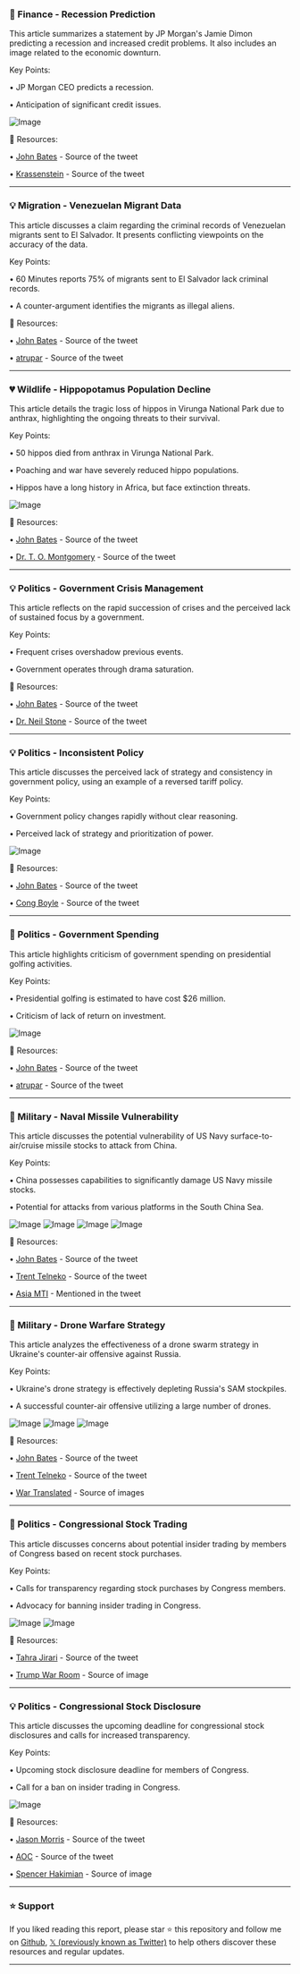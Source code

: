 ### 🤖 Finance - Recession Prediction

This article summarizes a statement by JP Morgan's Jamie Dimon predicting a recession and increased credit problems.  It also includes an image related to the economic downturn.

Key Points:

• JP Morgan CEO predicts a recession.

• Anticipation of significant credit issues.


![Image](https://pbs.twimg.com/ext_tw_video_thumb/1909947031264645120/pu/img/p42D3B8GxD2UdXcg.jpg)

🔗 Resources:

• [John Bates](https://x.com/johnbates) - Source of the tweet

• [Krassenstein](https://x.com/krassenstein) - Source of the tweet


---

### 💡 Migration - Venezuelan Migrant Data

This article discusses a claim regarding the criminal records of Venezuelan migrants sent to El Salvador.  It presents conflicting viewpoints on the accuracy of the data.

Key Points:

• 60 Minutes reports 75% of migrants sent to El Salvador lack criminal records.

• A counter-argument identifies the migrants as illegal aliens.



🔗 Resources:

• [John Bates](https://x.com/johnbates) - Source of the tweet

• [atrupar](https://x.com/atrupar) - Source of the tweet


---

### 💔 Wildlife - Hippopotamus Population Decline

This article details the tragic loss of hippos in Virunga National Park due to anthrax, highlighting the ongoing threats to their survival.

Key Points:

• 50 hippos died from anthrax in Virunga National Park.

• Poaching and war have severely reduced hippo populations.

• Hippos have a long history in Africa, but face extinction threats.


![Image](https://pbs.twimg.com/media/GoDa5R5W0AAkEAt?format=jpg&name=small)

🔗 Resources:

• [John Bates](https://x.com/johnbates) - Source of the tweet

• [Dr. T. O. Montgomery](https://x.com/DrTOMontgomery) - Source of the tweet


---

### 💡 Politics - Government Crisis Management

This article reflects on the rapid succession of crises and the perceived lack of sustained focus by a government.

Key Points:

• Frequent crises overshadow previous events.

• Government operates through drama saturation.



🔗 Resources:

• [John Bates](https://x.com/johnbates) - Source of the tweet

• [Dr. Neil Stone](https://x.com/DrNeilStone) - Source of the tweet


---

### 💡 Politics - Inconsistent Policy

This article discusses the perceived lack of strategy and consistency in government policy, using an example of a reversed tariff policy.

Key Points:

• Government policy changes rapidly without clear reasoning.

• Perceived lack of strategy and prioritization of power.


![Image](https://pbs.twimg.com/amplify_video_thumb/1910059898949259264/img/WJ1kQVQIIvl-rKEJ.jpg)

🔗 Resources:

• [John Bates](https://x.com/johnbates) - Source of the tweet

• [Cong Boyle](https://x.com/CongBoyle) - Source of the tweet


---

### 🤖 Politics - Government Spending

This article highlights criticism of government spending on presidential golfing activities.

Key Points:

• Presidential golfing is estimated to have cost $26 million.

• Criticism of lack of return on investment.



![Image](https://pbs.twimg.com/ext_tw_video_thumb/1909633532403613697/pu/img/hjUps7AHYyoo1hKd.jpg)

🔗 Resources:

• [John Bates](https://x.com/johnbates) - Source of the tweet

• [atrupar](https://x.com/atrupar) - Source of the tweet


---

### 🤖 Military - Naval Missile Vulnerability

This article discusses the potential vulnerability of US Navy surface-to-air/cruise missile stocks to attack from China.

Key Points:

• China possesses capabilities to significantly damage US Navy missile stocks.

• Potential for attacks from various platforms in the South China Sea.


![Image](https://pbs.twimg.com/media/GoG4zgNWQAEHkop?format=jpg&name=360x360)
![Image](https://pbs.twimg.com/media/GoG7CrcWYAA5gcH?format=jpg&name=small)
![Image](https://pbs.twimg.com/media/GoG77OZXYAACUq6?format=jpg&name=360x360)
![Image](https://pbs.twimg.com/media/GoG9SqvWAAArsgb?format=png&name=360x360)

🔗 Resources:

• [John Bates](https://x.com/johnbates) - Source of the tweet

• [Trent Telneko](https://x.com/TrentTelenko) - Source of the tweet

• [Asia MTI](https://x.com/AsiaMTI) - Mentioned in the tweet


---

### 🤖 Military - Drone Warfare Strategy

This article analyzes the effectiveness of a drone swarm strategy in Ukraine's counter-air offensive against Russia.

Key Points:

• Ukraine's drone strategy is effectively depleting Russia's SAM stockpiles.

•  A successful counter-air offensive utilizing a large number of drones.


![Image](https://pbs.twimg.com/ext_tw_video_thumb/1909880924398833665/pu/img/UMK6LwBhJGjMeJ__.jpg)
![Image](https://pbs.twimg.com/media/GoFCrSpWMAAfrk4?format=jpg&name=360x360)
![Image](https://pbs.twimg.com/media/GoFCrTFXUAAqbe6?format=jpg&name=360x360)

🔗 Resources:

• [John Bates](https://x.com/johnbates) - Source of the tweet

• [Trent Telneko](https://x.com/TrentTelenko) - Source of the tweet

• [War Translated](https://x.com/wartranslated) - Source of images


---

### 🤖 Politics - Congressional Stock Trading

This article discusses concerns about potential insider trading by members of Congress based on recent stock purchases.

Key Points:

• Calls for transparency regarding stock purchases by Congress members.

•  Advocacy for banning insider trading in Congress.


![Image](https://pbs.twimg.com/media/GoHPgwraoAAD2Bg?format=jpg&name=small)
![Image](https://pbs.twimg.com/media/GoHOmx7WsAAIxfj?format=jpg&name=small)

🔗 Resources:

• [Tahra Jirari](https://x.com/tahrajirari) - Source of the tweet

• [Trump War Room](https://x.com/TrumpWarRoom) - Source of image


---

### 💡 Politics - Congressional Stock Disclosure

This article discusses the upcoming deadline for congressional stock disclosures and calls for increased transparency.

Key Points:

•  Upcoming stock disclosure deadline for members of Congress.

•  Call for a ban on insider trading in Congress.


![Image](https://pbs.twimg.com/media/GoIc0-kXYAA0SNy?format=jpg&name=small)

🔗 Resources:

• [Jason Morris](https://x.com/jasonmorris) - Source of the tweet

• [AOC](https://x.com/AOC) - Source of the tweet

• [Spencer Hakimian](https://x.com/SpencerHakimian) - Source of image


---

### ⭐️ Support

If you liked reading this report, please star ⭐️ this repository and follow me on [Github](https://github.com/Drix10), [𝕏 (previously known as Twitter)](https://x.com/DRIX_10_) to help others discover these resources and regular updates.

---